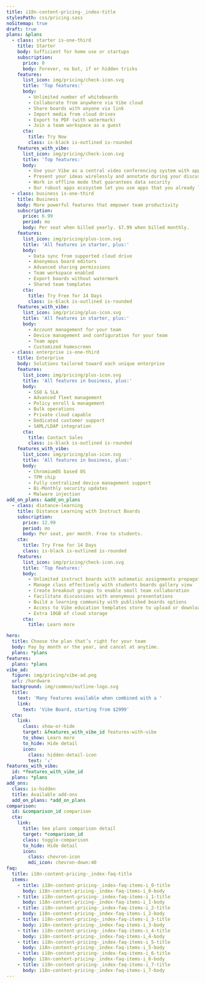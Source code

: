 ```yaml
---
title: i18n-content-pricing-_index-title
stylesPath: css/pricing.sass
noSitemap: true
draft: true
plans: &plans
  - class: starter is-one-third
    title: Starter
    body: Sufficient for home use or startups
    subscription:
      price: 0
      body: Forever, no but, if or hidden tricks
    features:
      list_icon: img/pricing/check-icon.svg
      title: 'Top features:'
      body:
        - Unlimited number of whiteboards
        - Collaborate from anywhere via Vibe cloud
        - Share boards with anyone via link
        - Import media from cloud drives
        - Export to PDF (with watermark)
        - Join a team workspace as a guest
      cta:
        title: Try Now
        class: is-black is-outlined is-rounded
    features_with_vibe:
      list_icon: img/pricing/check-icon.svg
      title: 'Top features:'
      body:
        - Use your Vibe as a central video conferencing system with apps such as Zoom, Team and Google Hangout
        - Present your ideas wirelessly and annotate during your discussion
        - Work in offline mode that guarantees data security
        - Our robust apps ecosystem let you use apps that you already love
  - class: business is-one-third
    title: Business
    body: More powerful features that empower team productivity
    subscription:
      price: 6.99
      period: mo
      body: Per seat when billed yearly. $7.99 when billed monthly.
    features:
      list_icon: img/pricing/plus-icon.svg
      title: 'All features in starter, plus:'
      body:
        - Data sync from supported cloud drive
        - Anonymous board editors
        - Advanced sharing permissions
        - Team workspace enabled
        - Export boards without watermark
        - Shared team templates
      cta:
        title: Try Free for 14 Days
        class: is-black is-outlined is-rounded
    features_with_vibe:
      list_icon: img/pricing/plus-icon.svg
      title: 'All features in starter, plus:'
      body:
        - Account management for your team
        - Device management and configuration for your team
        - Team apps
        - Customized homescreen
  - class: enterprise is-one-third
    title: Enterprise
    body: Solutions tailored toward each unique enterprise
    features:
      list_icon: img/pricing/plus-icon.svg
      title: 'All features in business, plus:'
      body:
        - SSO & SLA
        - Advanced fleet management
        - Policy enroll & management
        - Bulk operations
        - Private cloud capable
        - Dedicated customer support
        - SAML/LDAP integration
      cta:
        title: Contact Sales
        class: is-black is-outlined is-rounded
    features_with_vibe:
      list_icon: img/pricing/plus-icon.svg
      title: 'All features in business, plus:'
      body:
        - ChromiumOS based OS
        - TPM chip
        - Fully centralized device management support
        - Bi-Monthly security updates
        - Malware injection
add_on_plans: &add_on_plans
  - class: distance-learning
    title: Distance Learning with Instruct Boards
    subscription:
      price: 12.99
      period: mo
      body: Per seat, per month. Free to students.
    cta:
      title: Try Free for 14 Days
      class: is-black is-outlined is-rounded
    features:
      list_icon: img/pricing/check-icon.svg
      title: 'Top features:'
      body:
        - Unlimited instruct boards with automatic assignments propagation
        - Manage class effectively with students boards gallery view
        - Create breakout groups to enable small team collaboration
        - Facilitate discussions with anonymous presentations
        - Build a learning community with published boards options
        - Access to Vibe education templates store to upload or download templates made by other educators
        - Extra 10GB of cloud storage
      cta:
        title: Learn more

hero:
  title: Choose the plan that’s right for your team
  body: Pay by month or the year, and cancel at anytime.
  plans: *plans
features:
  plans: *plans
vibe_ad:
  figure: img/pricing/vibe-ad.png
  url: /hardware
  background: img/common/outline-logo.svg
  title:
    text: 'Many features available when combined with a '
    link:
      text: 'Vibe Board, starting from $2999'
  cta:
    link:
      class: show-or-hide
      target: &features_with_vibe_id features-with-vibe
      to_show: Learn more
      to_hide: Hide detail
      icon:
        class: hidden-detail-icon
        text: '↓'
features_with_vibe:
  id: *features_with_vibe_id
  plans: *plans
add_ons:
  class: is-hidden
  title: Available add-ons
  add_on_plans: *add_on_plans
comparison:
  id: &comparison_id comparison
  cta:
    link:
      title: See plans comparison detail
      target: *comparison_id
      class: toggle-comparison
      to_hide: Hide detail
      icon:
        class: chevron-icon
        mdi_icon: chevron-down:40
faq:
  title: i18n-content-pricing-_index-faq-title
  items:
    - title: i18n-content-pricing-_index-faq-items-i_0-title
      body: i18n-content-pricing-_index-faq-items-i_0-body
    - title: i18n-content-pricing-_index-faq-items-i_1-title
      body: i18n-content-pricing-_index-faq-items-i_1-body
    - title: i18n-content-pricing-_index-faq-items-i_2-title
      body: i18n-content-pricing-_index-faq-items-i_2-body
    - title: i18n-content-pricing-_index-faq-items-i_3-title
      body: i18n-content-pricing-_index-faq-items-i_3-body
    - title: i18n-content-pricing-_index-faq-items-i_4-title
      body: i18n-content-pricing-_index-faq-items-i_4-body
    - title: i18n-content-pricing-_index-faq-items-i_5-title
      body: i18n-content-pricing-_index-faq-items-i_5-body
    - title: i18n-content-pricing-_index-faq-items-i_6-title
      body: i18n-content-pricing-_index-faq-items-i_6-body
    - title: i18n-content-pricing-_index-faq-items-i_7-title
      body: i18n-content-pricing-_index-faq-items-i_7-body
---
```

